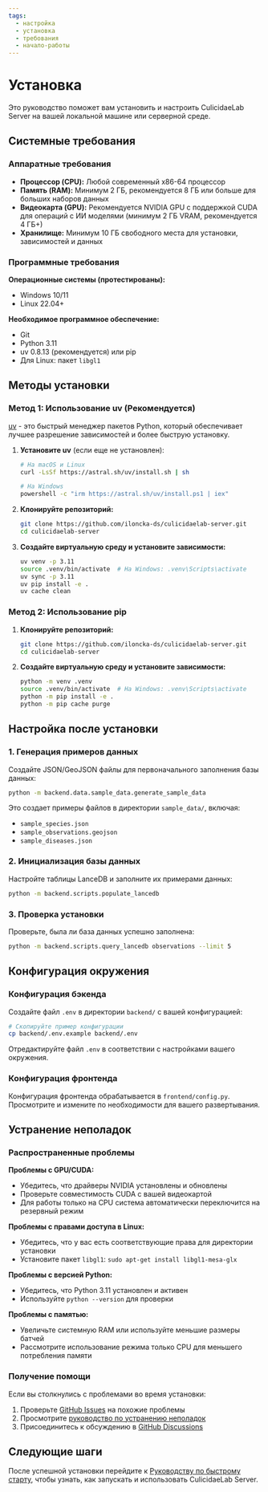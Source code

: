 ```yaml
---
tags:
  - настройка
  - установка
  - требования
  - начало-работы
---
```


# Установка

Это руководство поможет вам установить и настроить CulicidaeLab Server на вашей локальной машине или серверной среде.

## Системные требования

### Аппаратные требования

- **Процессор (CPU):** Любой современный x86-64 процессор
- **Память (RAM):** Минимум 2 ГБ, рекомендуется 8 ГБ или больше для больших наборов данных
- **Видеокарта (GPU):** Рекомендуется NVIDIA GPU с поддержкой CUDA для операций с ИИ моделями (минимум 2 ГБ VRAM, рекомендуется 4 ГБ+)
- **Хранилище:** Минимум 10 ГБ свободного места для установки, зависимостей и данных

### Программные требования

**Операционные системы (протестированы):**
- Windows 10/11
- Linux 22.04+

**Необходимое программное обеспечение:**
- Git
- Python 3.11
- uv 0.8.13 (рекомендуется) или pip
- Для Linux: пакет `libgl1`

## Методы установки

### Метод 1: Использование uv (Рекомендуется)

[uv](https://docs.astral.sh/uv/) - это быстрый менеджер пакетов Python, который обеспечивает лучшее разрешение зависимостей и более быструю установку.

1. **Установите uv** (если еще не установлен):
   ```bash
   # На macOS и Linux
   curl -LsSf https://astral.sh/uv/install.sh | sh
   
   # На Windows
   powershell -c "irm https://astral.sh/uv/install.ps1 | iex"
   ```

2. **Клонируйте репозиторий:**
   ```bash
   git clone https://github.com/iloncka-ds/culicidaelab-server.git
   cd culicidaelab-server
   ```

3. **Создайте виртуальную среду и установите зависимости:**
   ```bash
   uv venv -p 3.11
   source .venv/bin/activate  # На Windows: .venv\Scripts\activate
   uv sync -p 3.11
   uv pip install -e .
   uv cache clean
   ```

### Метод 2: Использование pip

1. **Клонируйте репозиторий:**
   ```bash
   git clone https://github.com/iloncka-ds/culicidaelab-server.git
   cd culicidaelab-server
   ```

2. **Создайте виртуальную среду и установите зависимости:**
   ```bash
   python -m venv .venv
   source .venv/bin/activate  # На Windows: .venv\Scripts\activate
   python -m pip install -e .
   python -m pip cache purge
   ```

## Настройка после установки

### 1. Генерация примеров данных

Создайте JSON/GeoJSON файлы для первоначального заполнения базы данных:

```bash
python -m backend.data.sample_data.generate_sample_data
```

Это создает примеры файлов в директории `sample_data/`, включая:
- `sample_species.json`
- `sample_observations.geojson`
- `sample_diseases.json`

### 2. Инициализация базы данных

Настройте таблицы LanceDB и заполните их примерами данных:

```bash
python -m backend.scripts.populate_lancedb
```

### 3. Проверка установки

Проверьте, была ли база данных успешно заполнена:

```bash
python -m backend.scripts.query_lancedb observations --limit 5
```

## Конфигурация окружения

### Конфигурация бэкенда

Создайте файл `.env` в директории `backend/` с вашей конфигурацией:

```bash
# Скопируйте пример конфигурации
cp backend/.env.example backend/.env
```

Отредактируйте файл `.env` в соответствии с настройками вашего окружения.

### Конфигурация фронтенда

Конфигурация фронтенда обрабатывается в `frontend/config.py`. Просмотрите и измените по необходимости для вашего развертывания.

## Устранение неполадок

### Распространенные проблемы

**Проблемы с GPU/CUDA:**
- Убедитесь, что драйверы NVIDIA установлены и обновлены
- Проверьте совместимость CUDA с вашей видеокартой
- Для работы только на CPU система автоматически переключится на резервный режим

**Проблемы с правами доступа в Linux:**
- Убедитесь, что у вас есть соответствующие права для директории установки
- Установите пакет `libgl1`: `sudo apt-get install libgl1-mesa-glx`

**Проблемы с версией Python:**
- Убедитесь, что Python 3.11 установлен и активен
- Используйте `python --version` для проверки

**Проблемы с памятью:**
- Увеличьте системную RAM или используйте меньшие размеры батчей
- Рассмотрите использование режима только CPU для меньшего потребления памяти

### Получение помощи

Если вы столкнулись с проблемами во время установки:

1. Проверьте [GitHub Issues](https://github.com/iloncka-ds/culicidaelab-server/issues) на похожие проблемы
2. Просмотрите [руководство по устранению неполадок](../user-guide/troubleshooting.md)
3. Присоединитесь к обсуждению в [GitHub Discussions](https://github.com/iloncka-ds/culicidaelab-server/discussions)

## Следующие шаги

После успешной установки перейдите к [Руководству по быстрому старту](quick-start.md), чтобы узнать, как запускать и использовать CulicidaeLab Server.